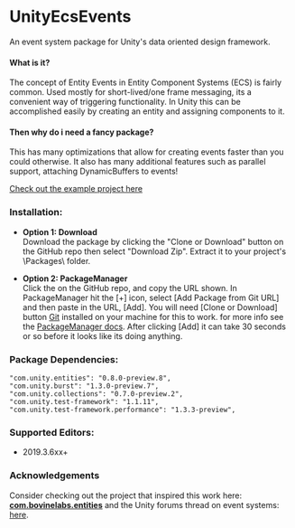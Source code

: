 
# UnityEcsEvents
An event system package for Unity's data oriented design framework.

#### What is it?

The concept of Entity Events in Entity Component Systems (ECS) is fairly common. Used mostly for short-lived/one frame messaging, its a convenient way of triggering functionality. In Unity this can be accomplished easily by creating an entity and assigning components to it. 

#### Then why do i need a fancy package?

This has many optimizations that allow for creating events faster than you could otherwise. It also has many additional features such as parallel support, attaching DynamicBuffers to events!

[Check out the example project here](https://github.com/jeffvella/UnityEcsEvents.Example)

### Installation:

- **Option 1: Download**  
Download the package by clicking the "Clone or Download" button on the GitHub repo then select "Download Zip". Extract it to your project's \Packages\ folder.

- **Option 2: PackageManager**  
Click the on the GitHub repo, and copy the URL shown. In PackageManager hit the [+] icon,  select [Add Package from Git URL] and then paste in the URL, [Add]. You will need [Clone or Download] button [Git](https://git-scm.com/ "Git") installed on your machine for this to work. for more info see the  [PackageManager docs](https://docs.unity3d.com/Manual/upm-ui-giturl.html "PackageManager docs"). After clicking [Add] it can take 30 seconds or so before it looks like its doing anything.

### Package Dependencies:

    "com.unity.entities": "0.8.0-preview.8",
    "com.unity.burst": "1.3.0-preview.7",
    "com.unity.collections": "0.7.0-preview.2",
    "com.unity.test-framework": "1.1.11",
    "com.unity.test-framework.performance": "1.3.3-preview",
    
### Supported Editors:

  * 2019.3.6xx+
 
### Acknowledgements

Consider checking out the project that inspired this work here:  **[com.bovinelabs.entities](https://github.com/tertle/com.bovinelabs.entities)** and the Unity forums thread on event systems: [here](https://forum.unity.com/threads/event-system.779711/#post-5677585).
